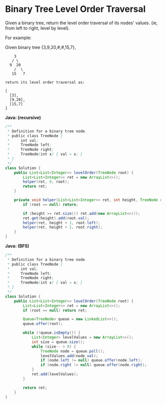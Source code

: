 # Binary Tree Level Order Traversal

Given a binary tree, return the level order traversal of its nodes' values. (ie, from left to right, level by level).

For example:

Given binary tree {3,9,20,#,#,15,7},

        3
       / \
      9  20
        /  \
       15   7

    return its level order traversal as:

    [
      [3],
      [9,20],
      [15,7]
    ]

**Java: (recursive)**
```java
/**
 * Definition for a binary tree node.
 * public class TreeNode {
 *     int val;
 *     TreeNode left;
 *     TreeNode right;
 *     TreeNode(int x) { val = x; }
 * }
 */
class Solution {
    public List<List<Integer>> levelOrder(TreeNode root) {
        List<List<Integer>> ret = new ArrayList<>();
        helper(ret, 0, root);
        return ret;
    }

    private void helper(List<List<Integer>> ret, int height, TreeNode root) {
        if (root == null) return;

        if (height >= ret.size()) ret.add(new ArrayList<>());
        ret.get(height).add(root.val);
        helper(ret, height + 1, root.left);
        helper(ret, height + 1, root.right);
    }
}
```

**Java: (BFS)**
```java
/**
 * Definition for a binary tree node.
 * public class TreeNode {
 *     int val;
 *     TreeNode left;
 *     TreeNode right;
 *     TreeNode(int x) { val = x; }
 * }
 */
class Solution {
    public List<List<Integer>> levelOrder(TreeNode root) {
        List<List<Integer>> ret = new ArrayList<>();
        if (root == null) return ret;

        Queue<TreeNode> queue = new LinkedList<>();
        queue.offer(root);

        while (!queue.isEmpty()) {
            List<Integer> levelValues = new ArrayList<>();
            int size = queue.size();
            while (size-- > 0) {
                TreeNode node = queue.poll();
                levelValues.add(node.val);
                if (node.left != null) queue.offer(node.left);
                if (node.right != null) queue.offer(node.right);
            }
            ret.add(levelValues);
        }

        return ret;
    }
}
```
